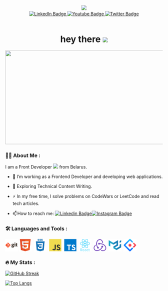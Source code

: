 <div id="header" align="center">
  <img src="https://i.giphy.com/media/v1.Y2lkPTc5MGI3NjExa3Nybmg2M3I1aG8wZnkzbDY4a3d3NDQxanRzYjZnMW84ZHEwOHB5biZlcD12MV9pbnRlcm5hbF9naWZfYnlfaWQmY3Q9cw/jdPMeyv9rn0hZHh8n9/giphy.gif" width="200"/>
  
  <div id="badges">
  <a href="https://www.linkedin.com/in/konstantintuhay/">
    <img src="https://img.shields.io/badge/LinkedIn-blue?style=for-the-badge&logo=linkedin&logoColor=white" alt="LinkedIn Badge"/>
  </a>
  <a href="#">
    <img src="https://img.shields.io/badge/YouTube-red?style=for-the-badge&logo=youtube&logoColor=white" alt="Youtube Badge"/>
  </a>
  <a href="#">
    <img src="https://img.shields.io/badge/Twitter-black?style=for-the-badge&logo=x&logoColor=white" alt="Twitter Badge"/>
  </a>
</div>
  
  <img src="https://komarev.com/ghpvc/?username=KonstantinTuhay&style=flat-square&color=blue" alt=""/>

  <h1>
    hey there
    <img src="https://media.giphy.com/media/hvRJCLFzcasrR4ia7z/giphy.gif" width="30px"/>
  </h1>
</div>



<div id="header" align="center">
  <img src="https://i.giphy.com/media/v1.Y2lkPTc5MGI3NjExYXEwaDltcXJqbWl1ZWptMGJycHpsYmNmZHU4dzM4NWgzOTU3N3ExdCZlcD12MV9pbnRlcm5hbF9naWZfYnlfaWQmY3Q9Zw/qgQUggAC3Pfv687qPC/giphy.gif" width="600" height="300"/>
</div>

### :man_technologist: About Me :

I am a Front Developer <img src="https://media.giphy.com/media/WUlplcMpOCEmTGBtBW/giphy.gif" width="30"> from Belarus.

- :telescope: I’m working as a Frontend Developer and developing web applications.

- :seedling: Exploring Technical Content Writing.

- :zap: In my free time, I solve problems on CodeWars or LeetCode and read tech articles.

- :mailbox:How to reach me: [![Linkedin Badge](https://img.shields.io/badge/-konstantintuhay-blue?style=flat&logo=Linkedin&logoColor=white)](https://www.linkedin.com/in/konstantintuhay/)[![Instagram Badge](https://img.shields.io/badge/-Tuhay-red?style=flat&logo=Instagram&logoColor=white)](https://www.linkedin.com/in/konstantintuhay/)

### :hammer_and_wrench: Languages and Tools :

<div>
  <img src="https://github.com/devicons/devicon/blob/master/icons/git/git-original-wordmark.svg" title="Git" **alt="Git" width="40" height="40"/>
  <img src="https://github.com/devicons/devicon/blob/master/icons/html5/html5-original.svg" title="HTML5" alt="HTML" width="40" height="40"/>&nbsp;
  <img src="https://github.com/devicons/devicon/blob/master/icons/css3/css3-plain-wordmark.svg"  title="CSS3" alt="CSS" width="40" height="40"/>&nbsp;
  <img src="https://github.com/devicons/devicon/blob/master/icons/javascript/javascript-original.svg" title="JavaScript" alt="JavaScript" width="40" height="40"/>&nbsp;
  <img src="https://github.com/devicons/devicon/blob/master/icons/typescript/typescript-plain.svg" title="TypeScript" alt="TypeScript" width="40" height="40"/>&nbsp;
  <img src="https://github.com/devicons/devicon/blob/master/icons/react/react-original-wordmark.svg" title="React" alt="React" width="40" height="40"/>&nbsp;
  <img src="https://github.com/devicons/devicon/blob/master/icons/redux/redux-original.svg" title="Redux" alt="Redux " width="40" height="40"/>&nbsp;
  <img src="https://github.com/devicons/devicon/blob/master/icons/materialui/materialui-original.svg" title="Material UI" alt="Material UI" width="40" height="40"/>&nbsp; 
  <img src="https://github.com/devicons/devicon/blob/master/icons/antdesign/antdesign-original.svg" title="Ant Design" alt="Ant Design" width="40" height="40"/>&nbsp;
</div>

### :fire: My Stats :

[![GitHub Streak](http://github-readme-streak-stats.herokuapp.com?user=KonstantinTuhay&theme=dark&background=000000)](https://git.io/streak-stats)

[![Top Langs](https://github-readme-stats.vercel.app/api/top-langs/?username=KonstantinTuhay&layout=compact&theme=vision-friendly-dark)](https://github.com/anuraghazra/github-readme-stats)
